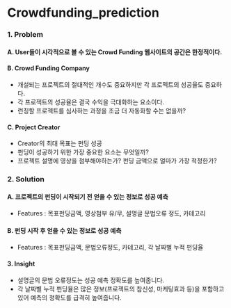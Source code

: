 # Crowdfunding_prediction

### 1. Problem
#### A.  User들이 시각적으로 볼 수 있는 Crowd Funding 웹사이트의 공간은 한정적이다.
#### B.  Crowd Funding Company
- 개설되는 프로젝트의 절대적인 개수도 중요하지만 각 프로젝트의 성공율도 중요하다.
- 각 프로젝트의 성공율은 결국 수익을 극대화하는 요소이다.
- 런칭할 프로젝트를 심사하는 과정을 조금 더 자동화할 수는 없을까?
#### C.  Project Creator
- Creator의 최대 목표는 펀딩 성공
- 펀딩이 성공하기 위한 가장 중요한 요소는 무엇일까?
- 프로젝트 설명에 영상을 첨부해야하는가? 펀딩 금액으로 얼마가 가장 적정한가? 

### 2. Solution
#### A. 프로젝트의 펀딩이 시작되기 전 얻을 수 있는 정보로 성공 예측
- Features : 목표펀딩금액, 영상첨부 유/무, 설명글 문법오류 정도, 카테고리
#### B.  펀딩 시작 후 얻을 수 있는 정보로 성공 예측
- Features : 목표펀딩금액, 문법오류정도, 카테고리, 각 날짜별 누적 펀딩율

#### 3. Insight
- 설명글의 문법 오류정도는 성공 예측 정확도를 높여줍니다.
- 각 날짜별 누적 펀딩율은 많은 정보(프로젝트의 참신성, 마케팅효과 등)을 포함하고 있어 예측의 정확도를 급격히 높여줍니다.
